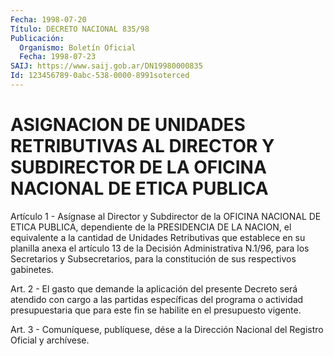 ```yaml
---
Fecha: 1998-07-20
Título: DECRETO NACIONAL 835/98
Publicación:
  Organismo: Boletín Oficial
  Fecha: 1998-07-23
SAIJ: https://www.saij.gob.ar/DN19980000835
Id: 123456789-0abc-538-0000-8991soterced
---
```

# ASIGNACION DE UNIDADES RETRIBUTIVAS AL DIRECTOR Y SUBDIRECTOR DE LA OFICINA NACIONAL DE ETICA PUBLICA

<a id="1"></a>
Artículo 1 -  Asígnase  al  Director  y  Subdirector  de la OFICINA NACIONAL  DE  ETICA  PUBLICA, dependiente de la PRESIDENCIA  DE  LA NACION, el equivalente  a  la cantidad de Unidades Retributivas que establece  en su planilla anexa  el  artículo  13  de  la  Decisión Administrativa  N.1/96, para los Secretarios y Subsecretarios, para la constitución de sus respectivos gabinetes.

<a id="2"></a>
Art. 2 - El gasto  que  demande  la aplicación del presente Decreto será atendido con cargo a las partidas  específicas  del programa o actividad  presupuestaria  que  para  este  fin se habilite  en  el presupuesto vigente.

<a id="3"></a>
Art. 3 - Comuníquese, publíquese, dése a la Dirección  Nacional del Registro  Oficial  y  archívese.